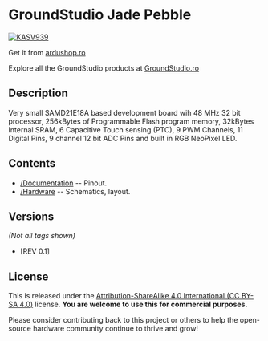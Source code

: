 GroundStudio Jade Pebble
====================================
[![KASV939](https://user-images.githubusercontent.com/77836107/184095953-28df6d6f-3073-44e5-8bf5-e55cc28ea3c4.png)](https://ardushop.ro/ro/placi-de-dezvoltare/1724-placa-de-dezvoltare-jade-pebble.html)

Get it from [ardushop.ro](https://ardushop.ro/ro/placi-de-dezvoltare/1724-placa-de-dezvoltare-jade-pebble.html)

Explore all the GroundStudio products at [GroundStudio.ro](https://groundstudio.ro/)

Description
-------------------
Very small SAMD21E18A based development board wih 48 MHz 32 bit processor, 256kBytes of Programmable Flash program memory, 32kBytes Internal SRAM, 6 Capacitive Touch sensing (PTC), 9 PWM Channels, 11 Digital Pins, 9 channel 12 bit ADC Pins and built in RGB NeoPixel LED.

Contents
-------------------

* [/Documentation](https://github.com/GroundStudio/GroundStudio_Jade_Pebble/tree/main/Documentation) -- Pinout.
* [/Hardware](https://github.com/GroundStudio/GroundStudio_Jade_Pebble/tree/main/Hardware) -- Schematics, layout.

Versions
-------------------
*(Not all tags shown)*

- [REV 0.1]

License
-------------------

This is released under the [Attribution-ShareAlike 4.0 International (CC BY-SA 4.0)](https://creativecommons.org/licenses/by-sa/4.0/) license.
**You are welcome to use this for commercial purposes.**

Please consider contributing back to this project or others to help the open-source hardware community continue to thrive and grow!


